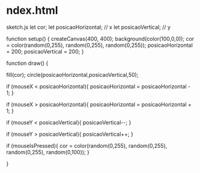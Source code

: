 # ndex.html
<!DOCTYPE html>
<html lang="en">
  <head>
    <script src="https://cdnjs.cloudflare.com/ajax/libs/p5.js/1.9.1/p5.js"></script>
    <script src="https://cdnjs.cloudflare.com/ajax/libs/p5.js/1.9.1/addons/p5.sound.min.js"></script>
    <link rel="stylesheet" type="text/css" href="style.css">
    <meta charset="utf-8" />

  </head>
  <body>
    <main>
    </main>
    <script src="sketch.js"></script>
  </body>
</html>

sketch.js
let cor;
let posicaoHorizontal; // x
let posicaoVertical; // y

function setup() {
  createCanvas(400, 400);
   background(color(100,0,0));
  cor = color(random(0,255), random(0,255), random(0,255));
  posicaoHorizontal = 200;
  posicaoVertical = 200;
}


function draw() {
 
  fill(cor);
  circle(posicaoHorizontal,posicaoVertical,50);
 
 
 
  if (mouseX < posicaoHorizontal){
    posicaoHorizontal =  posicaoHorizontal - 1;
  }
 
  if (mouseX > posicaoHorizontal){
    posicaoHorizontal =  posicaoHorizontal + 1;
  }
 
  if (mouseY < posicaoVertical){
    posicaoVertical--;
  }
   
  if (mouseY > posicaoVertical){
    posicaoVertical++;
  }
 
  if (mouseIsPressed){
    cor = color(random(0,255), random(0,255), random(0,255), random(0,100));
  }
   
}


